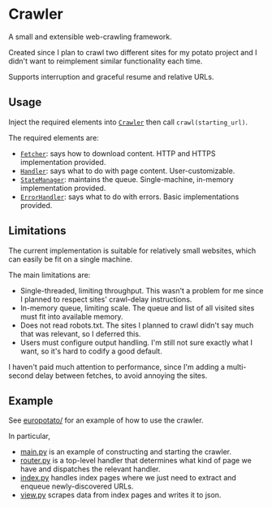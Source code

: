 # Crawler

A small and extensible web-crawling framework.

Created since I plan to crawl two different sites for my potato project and I didn't want to reimplement similar
functionality each time.

Supports interruption and graceful resume and relative URLs.

## Usage

Inject the required elements into [`Crawler`](crawler.py) then call `crawl(starting_url)`.

The required elements are:

- [`Fetcher`](fetcher.py): says how to download content. HTTP and HTTPS implementation provided.
- [`Handler`](handler.py): says what to do with page content. User-customizable.
- [`StateManager`](state_manager.py): maintains the queue. Single-machine, in-memory implementation provided. 
- [`ErrorHandler`](error_handler.py): says what to do with errors. Basic implementations provided.

## Limitations 

The current implementation is suitable for relatively small websites, which can easily be fit on a single machine.

The main limitations are:

- Single-threaded, limiting throughput. This wasn't a problem for me since I planned to respect sites' crawl-delay
  instructions.
- In-memory queue, limiting scale. The queue and list of all visited sites must fit into available memory.
- Does not read robots.txt. The sites I planned to crawl didn't say much that was relevant, so I deferred this.
- Users must configure output handling. I'm still not sure exactly what I want, so it's hard to codify a good default.

I haven't paid much attention to performance, since I'm adding a multi-second delay between fetches, to avoid annoying the sites. 

## Example

See [europotato/](../europotato/) for an example of how to use the crawler.

In particular,
 - [main.py](../europotato/main.py) is an example of constructing and starting the crawler.
 - [router.py](../europotato/router.py) is a top-level handler that determines what kind of page we have and dispatches the relevant handler.
 - [index.py](../europotato/index.py) handles index pages where we just need to extract and enqueue newly-discovered URLs.
 - [view.py](../europotato/view.py) scrapes data from index pages and writes it to json.
